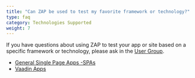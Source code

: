 ```yaml
---
title: "Can ZAP be used to test my favorite framework or technology?"
type: faq
category: Technologies Supported
weight: 7
---
```


If you have questions about using ZAP to test your app or site based on a
specific framework or technology, please ask in the
[User Group](https://groups.google.com/forum/#!forum/zaproxy-users).

- [General Single Page Apps -SPAs](/docs/desktop/start/features/structparams/)
- [Vaadin Apps](/faq/details/setting-up-zap-to-test-vaadin-apps/)

